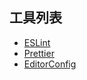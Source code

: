 ## 工具列表

- [ESLint](./eslint/README.md)
- [Prettier](./prettier/README.md)
- [EditorConfig](./editorConfig/README.md)
